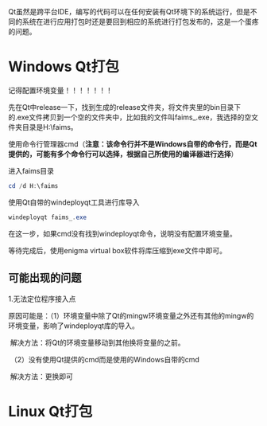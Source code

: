 ​		Qt虽然是跨平台IDE，编写的代码可以在任何安装有Qt环境下的系统运行，但是不同的系统在进行应用打包时还是要回到相应的系统进行打包发布的，这是一个蛋疼的问题。

# Windows Qt打包

记得配置环境变量！！！！！！！

先在Qt中release一下，找到生成的release文件夹，将文件夹里的bin目录下的.exe文件拷贝到一个空的文件夹中，比如我的文件叫faims_.exe，我选择的空文件夹目录是H:\faims。

使用命令行管理器cmd（**注意：该命令行并不是Windows自带的命令行，而是Qt提供的，可能有多个命令行可以选择，根据自己所使用的编译器进行选择**）

进入faims目录

```powershell
cd /d H:\faims
```

使用Qt自带的windeployqt工具进行库导入

```powershell
windeployqt faims_.exe
```

在这一步，如果cmd没有找到windeployqt命令，说明没有配置环境变量。

等待完成后，使用enigma virtual box软件将库压缩到exe文件中即可。



## 可能出现的问题

1.无法定位程序接入点

原因可能是：（1）环境变量中除了Qt的mingw环境变量之外还有其他的mingw的环境变量，影响了windeployqt库的导入。

​								解决方法：将Qt的环境变量移动到其他换将变量的之前。

​					（2）没有使用Qt提供的cmd而是使用的Windows自带的cmd

​								解决方法：更换即可





# Linux Qt打包

